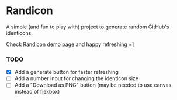 # Randicon

A simple (and fun to play with) project to generate random GitHub's identicons.

Check [Randicon demo page](http://gfpacheco.github.io/randicon) and happy refreshing =]

### TODO

- [x] Add a generate button for faster refreshing
- [ ] Add a number input for changing the identicon size
- [ ] Add a "Download as PNG" button (may be needed to use canvas instead of flexbox)
